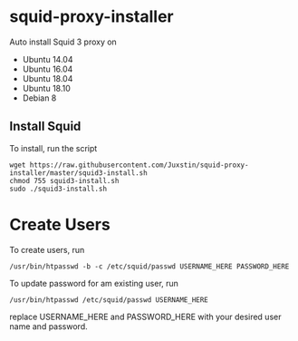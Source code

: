 # squid-proxy-installer

Auto install Squid 3 proxy on

+ Ubuntu 14.04
+ Ubuntu 16.04
+ Ubuntu 18.04
+ Ubuntu 18.10
+ Debian 8 

## Install Squid

To install, run the script

```
wget https://raw.githubusercontent.com/Juxstin/squid-proxy-installer/master/squid3-install.sh
chmod 755 squid3-install.sh
sudo ./squid3-install.sh
```

# Create Users

To create users, run

```
/usr/bin/htpasswd -b -c /etc/squid/passwd USERNAME_HERE PASSWORD_HERE
```

To update password for am existing user, run

```
/usr/bin/htpasswd /etc/squid/passwd USERNAME_HERE
```


replace USERNAME_HERE and PASSWORD_HERE with your desired user name and password.
